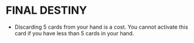 
# FINAL DESTINY

*   Discarding 5 cards from your hand is a cost. You cannot activate this card if you have less than 5 cards in your hand.

  